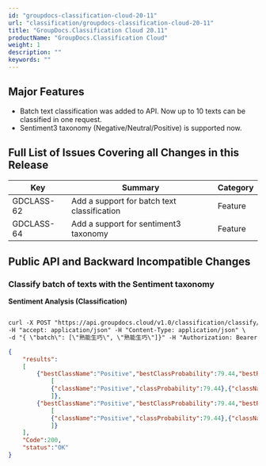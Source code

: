 ```yaml
---
id: "groupdocs-classification-cloud-20-11"
url: "classification/groupdocs-classification-cloud-20-11"
title: "GroupDocs.Classification Cloud 20.11"
productName: "GroupDocs.Classification Cloud"
weight: 1
description: ""
keywords: ""
---
```


## Major Features ##

* Batch text classification was added to API. Now up to 10 texts can be classified in one request.
* Sentiment3 taxonomy (Negative/Neutral/Positive) is supported now.


## Full List of Issues Covering all Changes in this Release ##

|Key|Summary|Category
|---|---|---
|GDCLASS-62|Add a support for batch text classification|Feature
|GDCLASS-64|Add a support for sentiment3 taxonomy|Feature

## Public API and Backward Incompatible Changes ##

### Classify batch of texts with the Sentiment taxonomy ###

**Sentiment Analysis (Classification)**

```html 

curl -X POST "https://api.groupdocs.cloud/v1.0/classification/classify/batch?BestClassesCount=3&Taxonomy=sentiment" \
-H "accept: application/json" -H "Content-Type: application/json" \
-d "{ \"batch\": [\"熟能生巧\", \"熟能生巧\"]}" -H "Authorization: Bearer [Access_token]"

 ```

```json 
{
	"results":
	[
		{"bestClassName":"Positive","bestClassProbability":79.44,"bestResults":
			[
			{"className":"Positive","classProbability":79.44},{"className":"Neutral","classProbability":11.34},{"className":"Negative","classProbability":9.22}
			]},
		{"bestClassName":"Positive","bestClassProbability":79.44,"bestResults":
			[
			{"className":"Positive","classProbability":79.44},{"className":"Neutral","classProbability":11.34},{"className":"Negative","classProbability":9.22}
			]}
	],
	"Code":200,
	"status":"OK"
}
 ```